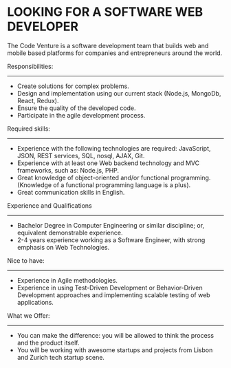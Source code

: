 # LOOKING FOR A SOFTWARE WEB DEVELOPER

The Code Venture is a software development team that builds web and mobile based platforms for companies and entrepreneurs around the world.

Responsibilities:
______
- Create solutions for complex problems.
- Design and implementation using our current stack (Node.js, MongoDb, React, Redux).
- Ensure the quality of the developed code.
- Participate in the agile development process.


Required skills:
______
- Experience with the following technologies are required: JavaScript, JSON, REST services, SQL, nosql, AJAX, Git.
- Experience with at least one Web backend technology and MVC frameworks, such as: Node.js, PHP.
- Great knowledge of object-oriented and/or functional programming. (Knowledge of a functional programming language is a plus).
- Great communication skills in English.


Experience and Qualifications
______
- Bachelor Degree in Computer Engineering or similar discipline; or, equivalent demonstrable experience.
- 2-4 years experience working as a Software Engineer, with strong emphasis on Web Technologies.


Nice to have:
______
- Experience in Agile methodologies.
- Experience in using Test-Driven Development or Behavior-Driven Development approaches and implementing scalable testing of web applications.


What we Offer:
______
- You can make the difference: you will be allowed to think the process and the product itself.
- You will be working with awesome startups and projects from Lisbon and Zurich tech startup scene.
